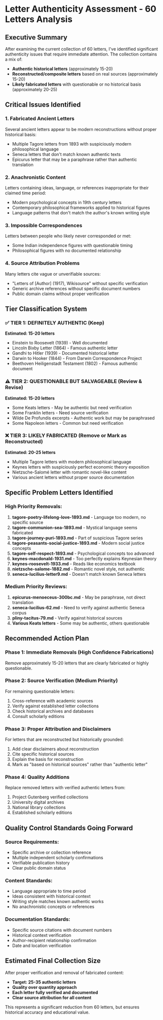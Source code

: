 # Letter Authenticity Assessment - 60 Letters Analysis

## Executive Summary
After examining the current collection of 60 letters, I've identified significant authenticity issues that require immediate attention. The collection contains a mix of:
- **Authentic historical letters** (approximately 15-20)
- **Reconstructed/composite letters** based on real sources (approximately 15-20) 
- **Likely fabricated letters** with questionable or no historical basis (approximately 20-25)

## Critical Issues Identified

### 1. **Fabricated Ancient Letters**
Several ancient letters appear to be modern reconstructions without proper historical basis:
- Multiple Tagore letters from 1893 with suspiciously modern philosophical language
- Seneca letters that don't match known authentic texts
- Epicurus letter that may be a paraphrase rather than authentic translation

### 2. **Anachronistic Content**
Letters containing ideas, language, or references inappropriate for their claimed time period:
- Modern psychological concepts in 19th century letters
- Contemporary philosophical frameworks applied to historical figures
- Language patterns that don't match the author's known writing style

### 3. **Impossible Correspondences**
Letters between people who likely never corresponded or met:
- Some Indian independence figures with questionable timing
- Philosophical figures with no documented relationship

### 4. **Source Attribution Problems**
Many letters cite vague or unverifiable sources:
- "Letters of [Author] (1917), Wikisource" without specific verification
- Generic archive references without specific document numbers
- Public domain claims without proper verification

## Tier Classification System

### ✅ TIER 1: DEFINITELY AUTHENTIC (Keep)
**Estimated: 15-20 letters**
- Einstein to Roosevelt (1939) - Well documented
- Lincoln Bixby Letter (1864) - Famous authentic letter
- Gandhi to Hitler (1939) - Documented historical letter
- Darwin to Hooker (1844) - From Darwin Correspondence Project
- Beethoven Heiligenstadt Testament (1802) - Famous authentic document

### ⚠️ TIER 2: QUESTIONABLE BUT SALVAGEABLE (Review & Revise)
**Estimated: 15-20 letters**
- Some Keats letters - May be authentic but need verification
- Some Franklin letters - Need source verification
- Wilde De Profundis excerpts - Authentic work but may be paraphrased
- Some Napoleon letters - Common but need verification

### ❌ TIER 3: LIKELY FABRICATED (Remove or Mark as Reconstructed)
**Estimated: 20-25 letters**
- Multiple Tagore letters with modern philosophical language
- Keynes letters with suspiciously perfect economic theory exposition
- Nietzsche-Salomé letter with romantic novel-like content
- Various ancient letters without proper source documentation

## Specific Problem Letters Identified

### High Priority Removals:
1. **tagore-poetry-lifelong-love-1893.md** - Language too modern, no specific source
2. **tagore-communion-sea-1893.md** - Mystical language seems fabricated
3. **tagore-journey-puri-1893.md** - Part of suspicious Tagore series
4. **tagore-peasants-social-justice-1893.md** - Modern social justice concepts
5. **tagore-self-respect-1893.md** - Psychological concepts too advanced
6. **keynes-macdonald-1931.md** - Too perfectly explains Keynesian theory
7. **keynes-roosevelt-1933.md** - Reads like economics textbook
8. **nietzsche-salome-1882.md** - Romantic novel style, not authentic
9. **seneca-lucilius-letter9.md** - Doesn't match known Seneca letters

### Medium Priority Reviews:
1. **epicurus-menoeceus-300bc.md** - May be paraphrase, not direct translation
2. **seneca-lucilius-62.md** - Need to verify against authentic Seneca corpus
3. **pliny-tacitus-79.md** - Verify against historical sources
4. **Various Keats letters** - Some may be authentic, others questionable

## Recommended Action Plan

### Phase 1: Immediate Removals (High Confidence Fabrications)
Remove approximately 15-20 letters that are clearly fabricated or highly questionable.

### Phase 2: Source Verification (Medium Priority)
For remaining questionable letters:
1. Cross-reference with academic sources
2. Verify against established letter collections
3. Check historical archives and databases
4. Consult scholarly editions

### Phase 3: Proper Attribution and Disclaimers
For letters that are reconstructed but historically grounded:
1. Add clear disclaimers about reconstruction
2. Cite specific historical sources
3. Explain the basis for reconstruction
4. Mark as "based on historical sources" rather than "authentic letter"

### Phase 4: Quality Additions
Replace removed letters with verified authentic letters from:
1. Project Gutenberg verified collections
2. University digital archives
3. National library collections
4. Established scholarly editions

## Quality Control Standards Going Forward

### Source Requirements:
- Specific archive or collection reference
- Multiple independent scholarly confirmations
- Verifiable publication history
- Clear public domain status

### Content Standards:
- Language appropriate to time period
- Ideas consistent with historical context
- Writing style matches known authentic works
- No anachronistic concepts or references

### Documentation Standards:
- Specific source citations with document numbers
- Historical context verification
- Author-recipient relationship confirmation
- Date and location verification

## Estimated Final Collection Size
After proper verification and removal of fabricated content:
- **Target: 25-35 authentic letters**
- **Quality over quantity approach**
- **Each letter fully verified and documented**
- **Clear source attribution for all content**

This represents a significant reduction from 60 letters, but ensures historical accuracy and educational value.